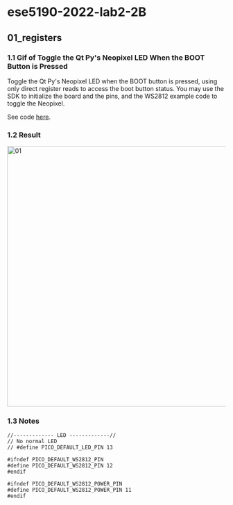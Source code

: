 # ese5190-2022-lab2-2B

## 01_registers

### 1.1 Gif of Toggle the Qt Py's Neopixel LED When the BOOT Button is Pressed

Toggle the Qt Py's Neopixel LED when the BOOT button is pressed, using only direct register reads to access the boot button status. You may use the SDK to initialize the board and the pins, and the WS2812 example code to toggle the Neopixel.

See code [here](https://github.com/sueqixue/ese519-2022-lab2-2B/tree/main/01_registers/Code).

### 1.2 Result

<img src="./01_registers.gif" alt="01" width="600"/>

### 1.3 Notes
```
//------------- LED -------------//
// No normal LED
// #define PICO_DEFAULT_LED_PIN 13

#ifndef PICO_DEFAULT_WS2812_PIN
#define PICO_DEFAULT_WS2812_PIN 12
#endif

#ifndef PICO_DEFAULT_WS2812_POWER_PIN
#define PICO_DEFAULT_WS2812_POWER_PIN 11
#endif
```
